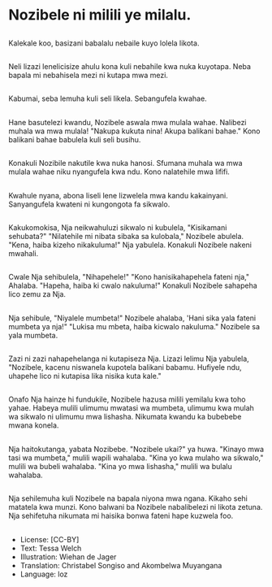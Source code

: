 # Nozibele ni milili ye milalu.

##
Kalekale koo, basizani babalalu nebaile kuyo lolela likota.

##
Neli lizazi lenelicisize ahulu kona kuli nebahile kwa nuka kuyotapa. Neba bapala mi nebahisela mezi ni kutapa mwa mezi.

##
Kabumai, seba lemuha kuli seli likela. Sebangufela kwahae.

##
Hane basutelezi kwandu, Nozibele aswala mwa mulala wahae. Nalibezi muhala wa mwa mulala! "Nakupa kukuta nina! Akupa balikani bahae." Kono balikani bahae babulela kuli seli busihu.

##
Konakuli Nozibile nakutile kwa nuka hanosi. Sfumana muhala wa mwa mulala wahae niku nyangufela kwa ndu. Kono nalatehile mwa lififi.

##
Kwahule nyana, abona liseli lene lizwelela mwa kandu kakainyani. Sanyangufela kwateni ni kungongota fa sikwalo.

##
Kakukomokisa, Nja neikwahuluzi sikwalo ni kubulela, "Kisikamani sehubata?" "Nilatehile mi nibata sibaka sa kulobala," Nozibele abulela. "Kena, haiba kizeho nikakuluma!" Nja yabulela. Konakuli Nozibele nakeni mwahali.

##
Cwale Nja sehibulela, "Nihapehele!" "Kono hanisikahapehela fateni nja," Ahalaba. "Hapeha, haiba ki cwalo nakuluma!" Konakuli Nozibele sahapeha lico zemu za Nja.

##
Nja sehibule, "Niyalele mumbeta!" Nozibele ahalaba, 'Hani sika yala fateni mumbeta ya nja!" "Lukisa mu mbeta, haiba kicwalo nakuluma." Nozibele sa yala mumbeta.

##
Zazi ni zazi nahapehelanga ni kutapiseza Nja. Lizazi lelimu Nja yabulela, "Nozibele, kacenu niswanela kupotela balikani babamu. Hufiyele ndu, uhapehe lico ni kutapisa lika nisika kuta kale."

##
Onafo Nja hainze hi fundukile, Nozibele hazusa milili yemilalu kwa toho yahae. Habeya mulili ulimumu mwatasi wa mumbeta, ulimumu kwa mulah wa sikwalo ni ulimumu mwa lishasha. Nikumata kwandu ka bubebebe mwana konela.

##
Nja haitokutanga, yabata Nozibebe. "Nozibele ukai?" ya huwa. "Kinayo mwa tasi wa mumbeta," mulili wapili wahalaba. "Kina yo kwa mulaho wa sikwalo," mulili wa bubeli wahalaba. "Kina yo mwa lishasha," mulili wa bulalu wahalaba.

##
Nja sehilemuha kuli Nozibele na bapala niyona mwa ngana. Kikaho sehi matatela kwa munzi. Kono balwani ba Nozibele nabalibelezi ni likota zetuna. Nja sehifetuha nikumata mi haisika bonwa fateni hape kuzwela foo.

##
* License: [CC-BY]
* Text: Tessa Welch
* Illustration: Wiehan de Jager
* Translation: Christabel Songiso and Akombelwa Muyangana
* Language: loz
